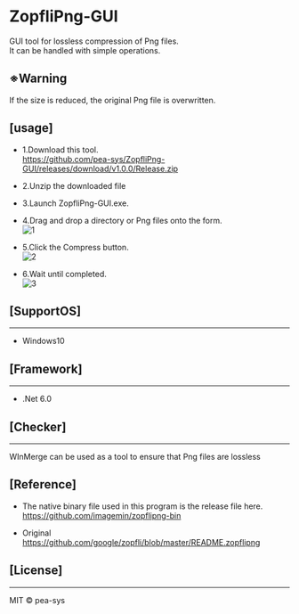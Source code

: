 # ZopfliPng-GUI

GUI tool for lossless compression of Png files.  
It can be handled with simple operations.

## ※Warning

If the size is reduced, the original Png file is overwritten.

## [usage]

- 1.Download this tool.  
  https://github.com/pea-sys/ZopfliPng-GUI/releases/download/v1.0.0/Release.zip

* 2.Unzip the downloaded file

- 3.Launch ZopfliPng-GUI.exe.

- 4.Drag and drop a directory or Png files onto the form.  
  ![1](https://user-images.githubusercontent.com/49807271/200110248-a5cad716-f95d-42ef-a861-4ad4e6df1b90.png)

- 5.Click the Compress button.  
  ![2](https://user-images.githubusercontent.com/49807271/200110249-7fd774aa-455c-4f03-8f4c-ee1085054d27.png)

- 6.Wait until completed.  
  ![3](https://user-images.githubusercontent.com/49807271/200110250-931859bb-e7e4-4f8c-9928-ae517251717d.png)

## [SupportOS]

---

- Windows10

## [Framework]

---

- .Net 6.0

## [Checker]

---

WInMerge can be used as a tool to ensure that Png files are lossless

## [Reference]

- The native binary file used in this program is the release file here.  
  https://github.com/imagemin/zopflipng-bin

- Original  
  https://github.com/google/zopfli/blob/master/README.zopflipng

## [License]

---

MIT © pea-sys
